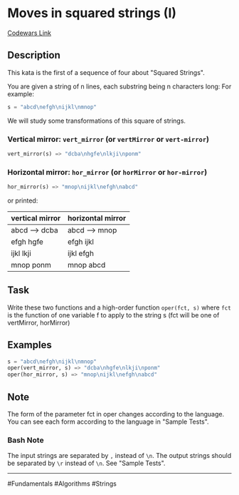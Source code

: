 # Moves in squared strings (I)

[Codewars Link](https://www.codewars.com/kata/56dbe0e313c2f63be4000b25/python)

## Description
This kata is the first of a sequence of four about "Squared Strings".

You are given a string of n lines, each substring being n characters long: For example:

```python
s = "abcd\nefgh\nijkl\nmnop"
```

We will study some transformations of this square of strings.

### Vertical mirror: `vert_mirror` (or `vertMirror` or `vert-mirror`)
```python
vert_mirror(s) => "dcba\nhgfe\nlkji\nponm"
```

### Horizontal mirror: `hor_mirror` (or `horMirror` or `hor-mirror`)
```python
hor_mirror(s) => "mnop\nijkl\nefgh\nabcd"
```

or printed:

vertical mirror   | horizontal mirror   
:---              | :---                
abcd --> dcba     | abcd --> mnop 
efgh     hgfe     | efgh     ijkl 
ijkl     lkji     | ijkl     efgh 
mnop     ponm     | mnop     abcd 

## Task
Write these two functions and a high-order function `oper(fct, s)` where `fct` is the function of one variable f to apply to the string s (fct will be one of vertMirror, horMirror)

## Examples
```python
s = "abcd\nefgh\nijkl\nmnop"
oper(vert_mirror, s) => "dcba\nhgfe\nlkji\nponm"
oper(hor_mirror, s) => "mnop\nijkl\nefgh\nabcd"
```

## Note
The form of the parameter fct in oper changes according to the language. You can see each form according to the language in "Sample Tests".

### Bash Note
The input strings are separated by `,` instead of `\n`. The output strings should be separated by `\r` instead of `\n`. See "Sample Tests".

---

#Fundamentals #Algorithms #Strings